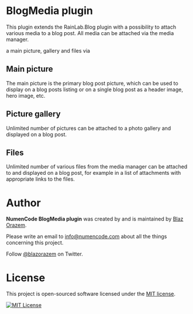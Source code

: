 # BlogMedia plugin

This plugin extends the RainLab.Blog plugin with a possibility to attach various media to a blog post. All media can
be attached via the media manager.

a main picture, gallery and files via

## Main picture

The main picture is the primary blog post picture, which can be used to display on a blog posts listing or
on a single blog post as a header image, hero image, etc.

## Picture gallery

Unlimited number of pictures can be attached to a photo gallery and displayed on a blog post.

## Files

Unlimited number of various files from the media manager can be attached to and displayed on a blog post,
for example in a list of attachments with appropriate links to the files.

# Author

**NumenCode BlogMedia plugin** was created by and is maintained by [Blaz Orazem](https://www.orazem.si/).

Please write an email to [info@numencode.com](mailto:info@numencode.com) about all the things concerning this project.

Follow [@blazorazem](https://twitter.com/blazorazem) on Twitter.

# License

This project is open-sourced software licensed under the [MIT license](https://opensource.org/licenses/MIT).

[![MIT License](https://img.shields.io/github/license/numencode/blogmedia-plugin?label=License&color=blue&style=flat-square&cacheSeconds=600)](https://github.com/numencode/blogmedia-plugin/blob/master/LICENSE.md)

